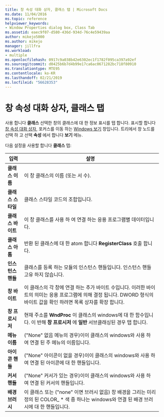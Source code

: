 ```yaml
---
title: 창 속성 대화 상자, 클래스 탭 | Microsoft Docs
ms.date: 11/04/2016
ms.topic: reference
helpviewer_keywords:
- Window Properties dialog box, Class Tab
ms.assetid: eaec9f07-d580-436d-934d-76c4e59439aa
author: mikejo5000
ms.author: mikejo
manager: jillfra
ms.workload:
- multiple
ms.openlocfilehash: 0917c9a038b42e6302ec1f1782f095ca397a92ef
ms.sourcegitcommit: d0425b6b7d4b99e17ca6ac0671282bc718f80910
ms.translationtype: MTE95
ms.contentlocale: ko-KR
ms.lasthandoff: 02/21/2019
ms.locfileid: "56628353"
---
```

# <a name="class-tab-window-properties-dialog-box"></a>창 속성 대화 상자, 클래스 탭
사용 합니다 **클래스** 선택한 창의 클래스에 대 한 정보 표시를 탭 합니다. 표시할 합니다 [창 속성 대화 상자](../debugger/window-properties-dialog-box.md), 포커스를 이동 하는 [Windows 보기](../debugger/windows-view.md) 창입니다. 트리에서 창 노드를 선택 하 고 선택 **속성** 에서 합니다 **보기** 메뉴.

 다음 설정을 사용할 합니다 **클래스** 탭:

|입력|설명|
|-----------|-----------------|
|**클래스 이름**|이 창 클래스의 이름 (또는 서 수).|
|**클래스 스타일**|클래스 스타일 코드의 조합입니다.|
|**클래스 바이트**|이 창 클래스를 사용 하 여 연결 하는 응용 프로그램별 데이터입니다.|
|**클래스 아톰**|반환 된 클래스에 대 한 atom 합니다 **RegisterClass** 호출 합니다.|
|**인스턴스 핸들**|클래스를 등록 하는 모듈의 인스턴스 핸들입니다. 인스턴스 핸들 고유 하지 않습니다.|
|**창 바이트**|이 클래스의 각 창에 연결 하는 추가 바이트 수입니다. 이러한 바이트의 의미는 응용 프로그램에 의해 결정 됩니다. DWORD 형식의 바이트 값을 확인 하려면 목록 상자를 확장 합니다.|
|**창 프로시저**|현재 주소를 **WndProc** 이 클래스의 windows에 대 한 함수입니다. 이 반해 **창 프로시저** 에 **일반** 서브클래싱된 경우 탭 합니다.|
|**메뉴 이름**|("None" 없음 메뉴의 경우)이이 클래스의 windows와 사용 하 여 연결 된 주 메뉴의 이름입니다.|
|**아이콘 핸들**|("None" 아이콘이 없을 경우)이이 클래스의 windows와 사용 하 여 연결 된 아이콘에 대 한 핸들입니다.|
|**커서 핸들**|("None" 커서가 있는 경우)이이 클래스의 windows와 사용 하 여 연결 된 커서의 핸들입니다.|
|**배경 브러시**|이 클래스 또는 ("none" 이면 브러시 없음) 창 배경을 그리는 미리 정의 된 COLOR_ * 색 중 하나는 windows와 연결 된 배경 브러시에 대 한 핸들입니다.|